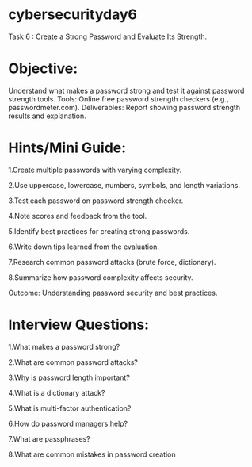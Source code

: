 # cybersecurityday6

Task 6 : Create a Strong Password and Evaluate Its Strength.
# Objective: 
Understand what makes a password strong and test it against password strength tools.
Tools: Online free password strength checkers (e.g., passwordmeter.com).
Deliverables: Report showing password strength results and explanation.

# Hints/Mini Guide:
1.Create multiple passwords with varying complexity.

2.Use uppercase, lowercase, numbers, symbols, and length variations.

3.Test each password on password strength checker.

4.Note scores and feedback from the tool.

5.Identify best practices for creating strong passwords.

6.Write down tips learned from the evaluation.

7.Research common password attacks (brute force, dictionary).

8.Summarize how password complexity affects security.


Outcome: Understanding password security and best practices.


# Interview Questions:
1.What makes a password strong?

2.What are common password attacks?

3.Why is password length important?

4.What is a dictionary attack?

5.What is multi-factor authentication?

6.How do password managers help?

7.What are passphrases?

8.What are common mistakes in password creation
